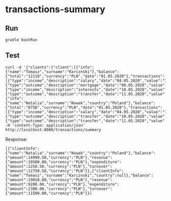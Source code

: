 # transactions-summary

## Run
```gradle bootRun```

## Test
```
curl -d '{"clients":{"client":[{"info":{"name":"Tomasz","surname":"Karcznski"},"balance":{"total":"12110","currency":"PLN","date":"01.05.2020"},"transactions":[{"type":"income","description":"salary","date":"04.05.2020","value":"7500","currency":"PLN"},{"type":"outcome","description":"mortgage","date":"06.05.2020","value":"1100","currency":"PLN"},{"type":"income","description":"interests","date":"10.05.2020","value":"1700","currency":"PLN"},{"type":"outcome","description":"transfer","date":"11.05.2020","value":"1200","currency":"PLN"}]},{"info":{"name":"Natalia","surname":"Nowak","country":"Poland"},"balance":{"total":"6750","currency":"PLN","date":"01.05.2020"},"transactions":[{"type":"income","description":"salary","date":"04.05.2020","value":"10500","currency":"PLN"},{"type":"outcome","description":"transfer","date":"10.05.2020","value":"1200","currency":"PLN"},{"type":"outcome","description":"transfer","date":"11.05.2020","value":"1050,50","currency":"PLN"}]}]}}' -H 'content-Type: application/json' http://localhost:8080/transactions/summary
```
Response:
```
[{"clientInfo":{"name":"Natalia","surname":"Nowak","country":"Poland"},"balance":{"amount":14999.50,"currency":"PLN"},"revenue":{"amount":10500.00,"currency":"PLN"},"expenditure":{"amount":2250.50,"currency":"PLN"},"turnover":{"amount":12750.50,"currency":"PLN"}},{"clientInfo":{"name":"Tomasz","surname":"Karcznski","country":null},"balance":{"amount":19010.00,"currency":"PLN"},"revenue":{"amount":9200.00,"currency":"PLN"},"expenditure":{"amount":2300.00,"currency":"PLN"},"turnover":{"amount":11500.00,"currency":"PLN"}}]
```